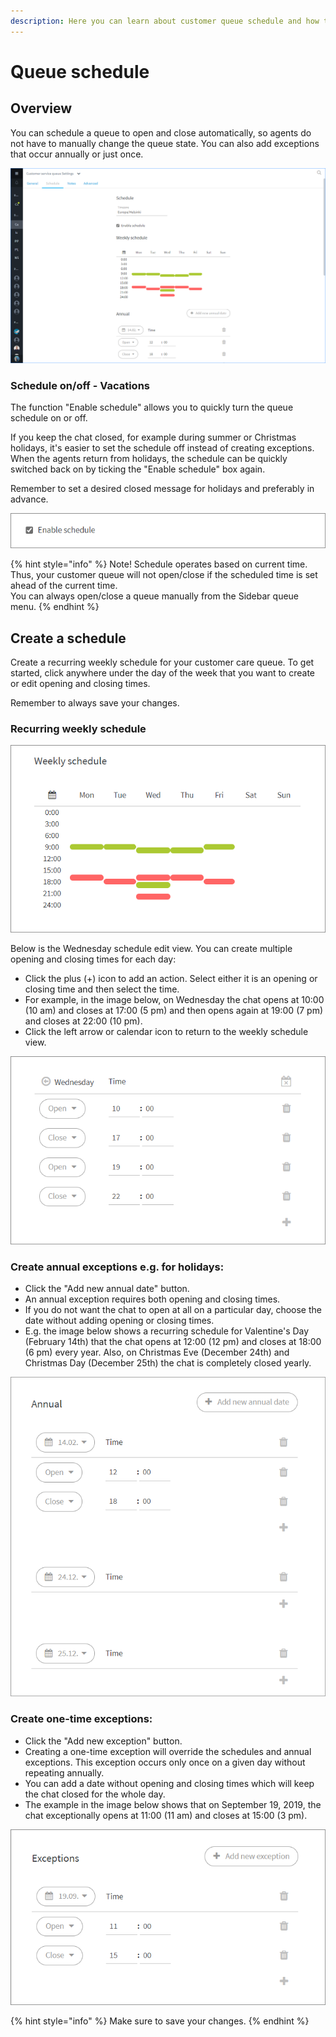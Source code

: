 ```yaml
---
description: Here you can learn about customer queue schedule and how to manage it.
---
```


# Queue schedule

## Overview

You can schedule a queue to open and close automatically, so agents do not have to manually change the queue state. You can also add exceptions that occur annually or just once.

![](../.gitbook/assets/schedule-overall.png)

### Schedule on/off - Vacations <a id="ajastukset-paalle-pois"></a>

The function "Enable schedule" allows you to quickly turn the queue schedule on or off.

If you keep the chat closed, for example during summer or Christmas holidays, it's easier to set the schedule off instead of creating exceptions. When the agents return from holidays, the schedule can be quickly switched back on by ticking the "Enable schedule"  box again.

Remember to set a desired closed message for holidays and preferably in advance.

![Schedule on/off](../.gitbook/assets/schedule-disable.png)

{% hint style="info" %}
Note! Schedule operates based on current time. Thus, your customer queue will not open/close if the scheduled time is set ahead of the current time.  
You can always open/close a queue manually from the Sidebar queue menu.
{% endhint %}

## Create a schedule

Create a recurring weekly schedule for your customer care queue. To get started, click anywhere under the day of the week that you want to create or edit opening and closing times.

Remember to always save your changes.

### Recurring weekly schedule

![Weekly schedule example](../.gitbook/assets/schedule-weekly.png)

Below is the Wednesday schedule edit view. You can create multiple opening and closing times for each day:

* Click the plus \(+\) icon to add an action. Select either it is an opening or closing time and then select the time.
* For example, in the image below, on Wednesday the chat opens at 10:00 \(10 am\) and closes at 17:00 \(5 pm\) and then opens again at 19:00 \(7 pm\) and closes at 22:00 \(10 pm\).
* Click the left arrow or calendar icon to return to the weekly schedule view.

![Edit daily schedule](../.gitbook/assets/schedule-weekly-set.png)

### Create annual exceptions e.g. for holidays:

* Click the "Add new annual date" button.
* An annual exception requires both opening and closing times.
* If you do not want the chat to open at all on a particular day, choose the date without adding opening or closing times.
* E.g. the image below shows a recurring schedule for Valentine's Day \(February 14th\) that the chat opens at 12:00 \(12 pm\) and closes at 18:00 \(6 pm\) every year. Also, on Christmas Eve \(December 24th\) and Christmas Day \(December 25th\) the chat is completely closed yearly.

![](../.gitbook/assets/schedule-annual.png)

### Create one-time exceptions:

* Click the "Add new exception" button.
* Creating a one-time exception will override the schedules and annual exceptions. This exception occurs only once on a given day without repeating annually.
* You can add a date without opening and closing times which will keep the chat closed for the whole day.
* The example in the image below shows that on September 19, 2019, the chat exceptionally opens at 11:00 \(11 am\) and closes at 15:00 \(3 pm\).

![](../.gitbook/assets/schedule-exception.png)

{% hint style="info" %}
Make sure to save your changes.
{% endhint %}

